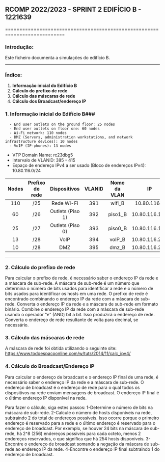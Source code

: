 ## RCOMP 2022/2023 - SPRINT 2 EDIFÍCIO B - 1221639 ##

===========================================================================

### Introdução: ###
Este ficheiro documenta a simulaçôes do edifício B.

------------------------------------------------------------------------------------------------------------------------------------------------------------

### Índice: ###

1. **Informação inicial do Edifício B**
2. **Cálculo do prefixo de rede**
3. **Cálculo das máscaras de rede**
4. **Cálculo dos Broadcast/endereço IP**


### 1. Informação inicial do Edifício B###

      - End user outlets on the ground floor: 25 nodes
      - End user outlets on floor one: 60 nodes
      - Wi-Fi network: 110 nodes
      - DMZ (Servers, administration workstations, and network infrastructure devices): 10 nodes
      - VoIP (IP-phones): 13 nodes

- VTP Domain Name: rc23dbg5
- Intervalo de VLANID: 385 - 415
- Espaço de endereço IPv4 a ser usado (Bloco de endereços IPv4): 10.80.116.0/24

| Nodes | Prefixo de rede |   Dispositivos   | VLANID | Nome da VLAN |      IP       |  Primeiro IP  |   Último IP   |  Máscara de rede  |   Broadcast   |
|:-----:|:---------------:|:----------------:|:------:|:------------:|:-------------:|:-------------:|:-------------:|:-----------------:|:-------------:|
|  110  |       /25       |    Rede Wi-Fi    |  391   |    wifi_B    |  10.80.116.0  |  10.80.116.1  | 10.80.116.126 |  255.255.255.128  | 10.80.116.127 |
|  60   |       /26       | Outlets (Piso 1) |  392   |   piso1_B    | 10.80.116.128 | 10.80.116.129 | 10.80.116.190 |  255.255.255.192  | 10.80.116.191 |
|  25   |       /27       | Outlets (Piso 0) |  393   |   piso0_B    | 10.80.116.192 | 10.80.116.193 | 10.80.116.222 |  255.255.255.224  | 10.80.116.223 |
|  13   |       /28       |       VoIP       |  394   |    voIP_B    | 10.80.116.224 | 10.80.116.225 | 10.80.116.236 |  255.255.255.240  | 10.80.116.237 |
|  10   |       /28       |       DMZ        |  395   |    dmz_B     | 10.80.116.240 | 10.80.116.241 | 10.80.116.254 |  255.255.255.240  | 10.80.116.255 |

------------------------------------------------------------------------------------------------------------------------------------------------------------
### 2. Cálculo do prefixo de rede ###

Para calcular o prefixo de rede, é necessário saber o endereço IP da rede e a máscara de sub-rede. A máscara de sub-rede é um número que determina o número de bits usados ​​para identificar a rede e o número de bits usados ​​para identificar os hosts em uma rede.
O prefixo de rede é encontrado combinando o endereço IP da rede com a máscara de sub-rede. 
Converta o endereço IP da rede e a máscara de sub-rede em formato binário. 
Combine o endereço IP da rede com a máscara de sub-rede usando o operador "e" (AND) bit a bit. Isso produzirá o endereço de rede. 
Converta o endereço de rede resultante de volta para decimal, se necessário.

### 3. Cálculo das máscaras de rede ###

A máscara de rede foi obtida utilizando o seguinte site: https://www.todoespacoonline.com/w/tuts/2014/11/calc_ipv4/

### 4. Cálculo do Broadcast/Endereço IP ###

Para calcular o endereço de broadcast e o endereço IP final de uma rede, é necessário saber o endereço IP da rede e a máscara de sub-rede. O endereço de broadcast é o endereço de rede para o qual todos os dispositivos na rede enviam mensagens de broadcast. O endereço IP final é o último endereço IP disponível na rede.

Para fazer o cálculo, siga estes passos:
1-Determine o número de bits na máscara de sub-rede.
2-Calcule o número de hosts disponíveis na rede, subtraindo 2 do total de endereços possíveis. Isso ocorre porque o primeiro endereço é reservado para a rede e o último endereço é reservado para o endereço de broadcast. Por exemplo, se houver 24 bits na máscara de sub-rede, há 2^8 (256) endereços possíveis para cada octeto, menos 2 endereços reservados, o que significa que há 254 hosts disponíveis.
3-Encontre o endereço de broadcast somando a negação da máscara de sub-rede ao endereço IP da rede. 
4-Encontre o endereço IP final subtraindo 1 do endereço de broadcast.
